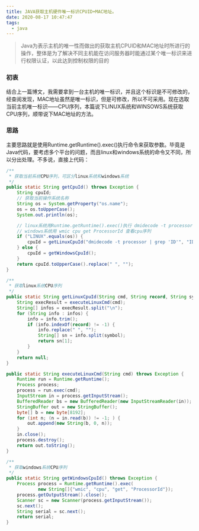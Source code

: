 ```yaml
---
title: JAVA获取主机硬件唯一标识CPUID+MAC地址。
date: 2020-08-17 10:47:47
tags:
  - java
---
```


>   Java为表示主机的唯一性而做出的获取主机CPUID和MAC地址时所进行的操作，整体是为了解决不同主机能在访问服务器时能通过某个唯一标识来进行权限认证，以此达到控制权限的目的

<!--more-->

### 初衷

结合上一篇博文，我需要拿到一台主机的唯一标识，并且这个标识是不可修改的，经查阅发现，MAC地址虽然是唯一标识，但是可修改，所以不可采用。现在选取当前主机唯一标识——CPU序列，本篇说下LINUX系统和WINSOWS系统获取CPU序列，顺带说下MAC地址的方法。

### 思路

主要思路就是使用Runtime.getRuntime().exec()执行命令来获取参数。毕竟是Java代码，要考虑多个平台的问题，而且linux和windows系统的命令又不同，所以分出处理。不多说，直接上代码：

```java
/**
 * 获取当前系统CPU序列，可区分linux系统和windows系统
 */
public static String getCpuId() throws Exception {
    String cpuId;
    // 获取当前操作系统名称
    String os = System.getProperty("os.name");
    os = os.toUpperCase();
    System.out.println(os);

    // linux系统用Runtime.getRuntime().exec()执行 dmidecode -t processor 查询cpu序列
    // windows系统用 wmic cpu get ProcessorId 查看cpu序列
    if ("LINUX".equals(os)) {
        cpuId = getLinuxCpuId("dmidecode -t processor | grep 'ID'", "ID", ":");
    } else {
        cpuId = getWindowsCpuId();
    }
    return cpuId.toUpperCase().replace(" ", "");
}

/**
 * 获取linux系统CPU序列
 */
public static String getLinuxCpuId(String cmd, String record, String symbol) throws Exception {
    String execResult = executeLinuxCmd(cmd);
    String[] infos = execResult.split("\n");
    for (String info : infos) {
        info = info.trim();
        if (info.indexOf(record) != -1) {
            info.replace(" ", "");
            String[] sn = info.split(symbol);
            return sn[1];
        }
    }
    return null;
}

public static String executeLinuxCmd(String cmd) throws Exception {
    Runtime run = Runtime.getRuntime();
    Process process;
    process = run.exec(cmd);
    InputStream in = process.getInputStream();
    BufferedReader bs = new BufferedReader(new InputStreamReader(in));
    StringBuffer out = new StringBuffer();
    byte[] b = new byte[8192];
    for (int n; (n = in.read(b)) != -1; ) {
        out.append(new String(b, 0, n));
    }
    in.close();
    process.destroy();
    return out.toString();
}

/**
 * 获取windows系统CPU序列
 */
public static String getWindowsCpuId() throws Exception {
    Process process = Runtime.getRuntime().exec(
            new String[]{"wmic", "cpu", "get", "ProcessorId"});
    process.getOutputStream().close();
    Scanner sc = new Scanner(process.getInputStream());
    sc.next();
    String serial = sc.next();
    return serial;
}
```
